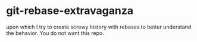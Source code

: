 git-rebase-extravaganza
=======================

upon which I try to create screwy history with rebases to better understand the behavior.  You do not want this repo.
